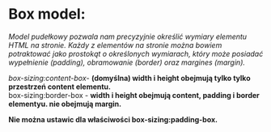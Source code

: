 
# Box model: #
_Model pudełkowy pozwala nam precyzyjnie określić wymiary elementu HTML na stronie.
Każdy z elementów na stronie można bowiem potraktować jako prostokąt o określonych wymiarach,
który może posiadać wypełnienie (padding), 
obramowanie (border) oraz margines (margin)._

_box-sizing:content-box_- **(domyślna) width i height obejmują tylko tylko przestrzeń content elementu.**  
box-sizing:border-box - **width i height obejmują content, padding i border elementyu. nie obejmują margin.**   

**Nie można ustawic dla właściwości box-sizing:padding-box.**  
  

